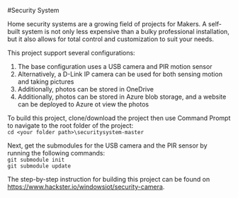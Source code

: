 #Security System


Home security systems are a growing field of projects for Makers. A self-built system is not only less expensive than a bulky professional installation, but it also allows for total control and customization to suit your needs. 

This project support several configurations:
  1. The base configuration uses a USB camera and PIR motion sensor
  2. Alternatively, a D-Link IP camera can be used for both sensing motion and taking pictures
  3. Additionally, photos can be stored in OneDrive
  4. Additionally, photos can be stored in Azure blob storage, and a website can be deployed to Azure ot view the photos

To build this project, clone/download the project then use Command Prompt to navigate to the root folder of the project:  
```cd <your folder path>\securitysystem-master```  

Next, get the submodules for the USB camera and the PIR sensor by running the following commands:  
```git submodule init```  
```git submodule update```  

The step-by-step instruction for building this project can be found on https://www.hackster.io/windowsiot/security-camera.
